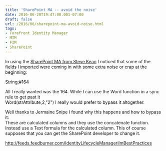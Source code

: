```yaml
---
title: 'SharePoint MA -- avoid the noise'
date: 2016-06-28T19:47:00.001-07:00
draft: false
url: /2016/06/sharepoint-ma-avoid-noise.html
tags: 
- Forefront Identity Manager
- MIM
- FIM
- SharePoint
---
```


In using the [SharePoint MA from Steve Kean](http://social.technet.microsoft.com/wiki/contents/articles/1589.fim-2010-management-agents-from-partners.aspx#SharePoint_List_Management_Agent_from_Steven_Kean_at_Version3) I noticed that some of the fields I imported were coming in with some extra noise or crap at the beginning:  
  
String;#164  
  
All I really wanted was the 164. While I can use the Word function in a sync rule to get past it  
Word(strAttribute,2,"2") I really would prefer to bypass it altogether.  
  
Well thanks to Jermaine Snipe I found why this happens and how to bypass it:  
These are calculated columns and they use the concatenate function. Instead use a Text formula for the calculated column. This of course supposes that you can get the SharePoint developer to change it.  
  

http://feeds.feedburner.com/IdentityLifecycleManagerilmBestPractices
